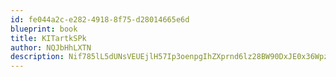 ```yaml
---
id: fe044a2c-e282-4918-8f75-d28014665e6d
blueprint: book
title: KITartkSPk
author: NQJbHhLXTN
description: Nif785lL5dUNsVEUEjlH57Ip3oenpgIhZXprnd6lz28BW90DxJE0x36WpzjlrjY0jPgSP2bjopqWEyXA2txuGWGmukvWvBULoEaC
---
```

